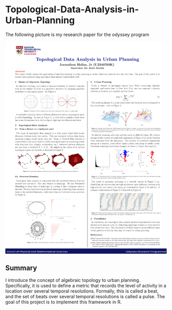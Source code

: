 # Topological-Data-Analysis-in-Urban-Planning

The following picture is my research paper for the odyssey program

![alt text](https://github.com/JoenathanHalim/Topological-Data-Analysis-in-Urban-Planning/blob/main/Topological%20Data%20Analysis%20in%20Urban%20Planning.png)

## Summary
I introduce the concept of algebraic topology to urban planning. Specifically, it is used to define a metric that records the level of activity in a location over several temporal resolutions. Formally, this is called a beat, and the set of beats over several temporal resolutions is called a pulse. The goal of this project is to implement this framework in R.
